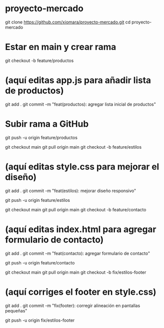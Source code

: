 # proyecto-mercado
git clone https://github.com/xiomara/proyecto-mercado.git
cd proyecto-mercado

# Estar en main y crear rama
git checkout -b feature/productos

# (aquí editas app.js para añadir lista de productos)
git add .
git commit -m "feat(productos): agregar lista inicial de productos"

# Subir rama a GitHub
git push -u origin feature/productos

git checkout main
git pull origin main
git checkout -b feature/estilos

# (aquí editas style.css para mejorar el diseño)
git add .
git commit -m "feat(estilos): mejorar diseño responsivo"

git push -u origin feature/estilos

git checkout main
git pull origin main
git checkout -b feature/contacto

# (aquí editas index.html para agregar formulario de contacto)
git add .
git commit -m "feat(contacto): agregar formulario de contacto"

git push -u origin feature/contacto

git checkout main
git pull origin main
git checkout -b fix/estilos-footer

# (aquí corriges el footer en style.css)
git add .
git commit -m "fix(footer): corregir alineación en pantallas pequeñas"

git push -u origin fix/estilos-footer


